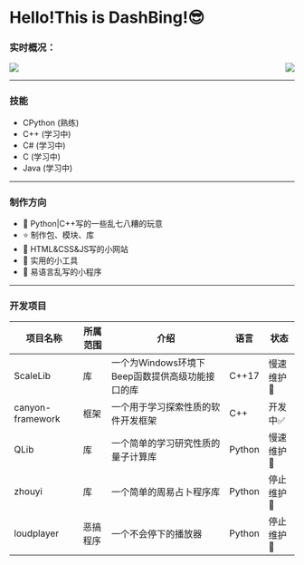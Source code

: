 # Hello!This is DashBing!😎

### 实时概况：


<img align="right" src="https://github-readme-stats.vercel.app/api?username=DashBing&show_icons=true&icon_color=CE1D2D&text_color=718096&bg_color=ffffff&hide_title=true" />
<img src="https://github-readme-stats.vercel.app/api/top-langs/?username=DashBing">

---
### 技能
- CPython (熟练)
- C++ (学习中)
- C# (学习中)
- C (学习中)
- Java (学习中)

---
### 制作方向
- :ram: Python|C++写的一些乱七八糟的玩意
- :star: 制作包、模块、库
- 🍮 HTML&CSS&JS写的小网站
- :orange_book: 实用的小工具
- :meat_on_bone: 易语言乱写的小程序

---
### 开发项目
|项目名称|所属范围|介绍|语言|状态|
|---|---|---|---|---|
|ScaleLib|库|一个为Windows环境下Beep函数提供高级功能接口的库|C++17|慢速维护:arrow_up_small:
|canyon-framework|框架|一个用于学习探索性质的软件开发框架|C++|开发中:white_check_mark:
|QLib|库|一个简单的学习研究性质的量子计算库|Python|慢速维护:arrow_up_small:
|zhouyi|库|一个简单的周易占卜程序库|Python|停止维护:red_circle:
|loudplayer|恶搞程序|一个不会停下的播放器|Python|停止维护:red_circle:

<!--
四种状态:

稳定:star:
开发中:white_check_mark:
慢速维护:arrow_up_small:
停止维护:red_circle:
--> 

